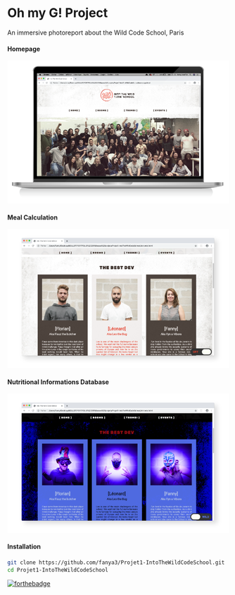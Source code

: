 # Oh my G! Project
An immersive photoreport about the Wild Code School, Paris

#### Homepage
![](./assets/pictures/intothewild-github-0.png "HomePage")

#### Meal Calculation
![](./assets/pictures/intothewild-github-1.png "Trombi")

#### Nutritional Informations Database
![](./assets/pictures/intothewild-github-2.png "Trombi Dark Mode")



#### Installation

```bash
git clone https://github.com/fanya3/Projet1-IntoTheWildCodeSchool.git
cd Projet1-IntoTheWildCodeSchool
```


[![forthebadge](http://forthebadge.com/images/badges/built-with-love.svg)](http://forthebadge.com)
